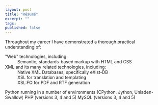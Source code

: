 ```yaml
---
layout: post
title: "Résumé"
excerpt: ""
tags: 
published: false
---
```


<p>Throughout my career I have demonstrated a thorough practical understanding of:</p>
<dl>
<dt> "Web" technologies, including: </dt>
<dd> Semantic, standards-based markup with HTML and CSS </dd>
<dt> XML and its many related technologies, including:</dt>
<dd> Native XML Databases; specifically eXist-DB</dd>
<dd> XSL for translation and templating</dd>
<dd> XSL:FO for PDF and RTF generation</dd>
</dl>


Python running in a number of environments (CPython, Jython, Unladen-Swallow)
PHP (versions 3, 4 and 5)
MySQL (versions 3, 4 and 5)
